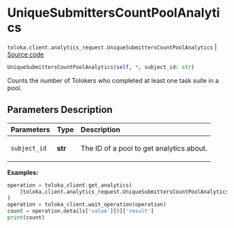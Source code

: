 # UniqueSubmittersCountPoolAnalytics
`toloka.client.analytics_request.UniqueSubmittersCountPoolAnalytics` | [Source code](https://github.com/Toloka/toloka-kit/blob/v1.2.1/src/client/analytics_request.py#L220)

```python
UniqueSubmittersCountPoolAnalytics(self, *, subject_id: str)
```

Counts the number of Tolokers who completed at least one task suite in a pool.

## Parameters Description

| Parameters | Type | Description |
| :----------| :----| :-----------|
`subject_id`|**str**|<p>The ID of a pool to get analytics about.</p>

**Examples:**


```python
operation = toloka_client.get_analytics(
    [toloka.client.analytics_request.UniqueSubmittersCountPoolAnalytics(subject_id='1084779')]
)
operation = toloka_client.wait_operation(operation)
count = operation.details['value'][0]['result']
print(count)
```
